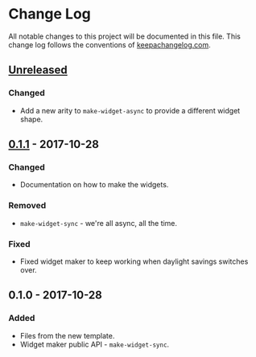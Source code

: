 # Change Log
All notable changes to this project will be documented in this file. This change log follows the conventions of [keepachangelog.com](http://keepachangelog.com/).

## [Unreleased]
### Changed
- Add a new arity to `make-widget-async` to provide a different widget shape.

## [0.1.1] - 2017-10-28
### Changed
- Documentation on how to make the widgets.

### Removed
- `make-widget-sync` - we're all async, all the time.

### Fixed
- Fixed widget maker to keep working when daylight savings switches over.

## 0.1.0 - 2017-10-28
### Added
- Files from the new template.
- Widget maker public API - `make-widget-sync`.

[Unreleased]: https://github.com/your-name/permutation_test/compare/0.1.1...HEAD
[0.1.1]: https://github.com/your-name/permutation_test/compare/0.1.0...0.1.1
